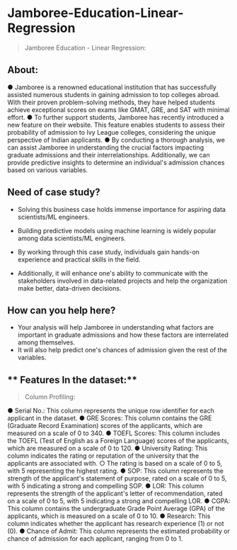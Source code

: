 # Jamboree-Education-Linear-Regression
> Jamboree Education - Linear Regression:
## **About:**
● Jamboree is a renowned educational institution that has successfully assisted numerous
students in gaining admission to top colleges abroad. With their proven
problem-solving methods, they have helped students achieve exceptional scores on
exams like GMAT, GRE, and SAT with minimal effort.
● To further support students, Jamboree has recently introduced a new feature on their
website. This feature enables students to assess their probability of admission to Ivy
League colleges, considering the unique perspective of Indian applicants.
● By conducting a thorough analysis, we can assist Jamboree in understanding the crucial
factors impacting graduate admissions and their interrelationships. Additionally, we can
provide predictive insights to determine an individual's admission chances based on
various variables.

## **Need of case study?**
* Solving this business case holds immense importance for aspiring data scientists/ML engineers.

* Building predictive models using machine learning is widely popular among data scientists/ML engineers.
* By working through this case study, individuals gain hands-on experience and practical skills in the field.

* Additionally, it will enhance one's ability to communicate with the stakeholders involved in data-related projects and help the organization make better, data-driven decisions.
  
## How can you help here?

* Your analysis will help Jamboree in understanding what factors are important in graduate admissions and how these factors are interrelated among themselves.
* It will also help predict one's chances of admission given the rest of the variables.

## ** Features In the dataset:**
> Column Profiling:

● Serial No.: This column represents the unique row identifier for each applicant in the
dataset.
● GRE Scores: This column contains the GRE (Graduate Record Examination) scores of
the applicants, which are measured on a scale of 0 to 340.
● TOEFL Scores: This column includes the TOEFL (Test of English as a Foreign Language)
scores of the applicants, which are measured on a scale of 0 to 120.
● University Rating: This column indicates the rating or reputation of the university that
the applicants are associated with.
○ The rating is based on a scale of 0 to 5, with 5 representing the highest rating.
● SOP: This column represents the strength of the applicant's statement of purpose,
rated on a scale of 0 to 5, with 5 indicating a strong and compelling SOP.
● LOR: This column represents the strength of the applicant's letter of recommendation,
rated on a scale of 0 to 5, with 5 indicating a strong and compelling LOR.
● CGPA: This column contains the undergraduate Grade Point Average (GPA) of the
applicants, which is measured on a scale of 0 to 10.
● Research: This column indicates whether the applicant has research experience (1) or
not (0).
● Chance of Admit: This column represents the estimated probability or chance of
admission for each applicant, ranging from 0 to 1.
